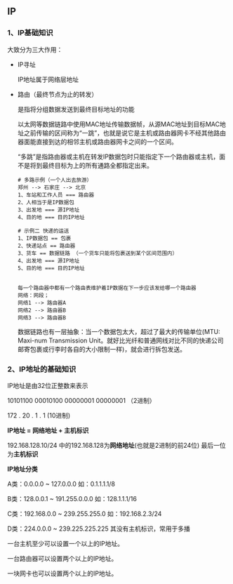 ## IP

### 1、IP基础知识

大致分为三大作用：

- IP寻址

  IP地址属于网络层地址

- 路由（最终节点为止的转发）

  是指将分组数据发送到最终目标地址的功能

  以太网等数据链路中使用MAC地址传输数据帧，从源MAC地址到目标MAC地址之前传输的区间称为“一跳”，也就是说它是主机或路由器网卡不经其他路由器面能直接到达的相邻主机或路由器网卡之间的一个区间。

  “多跳”是指路由器或主机在转发IP数据包时只能指定下一个路由器或主机，面不是将到最终目标为上的所有通路全都指定出来。

  ```shell
  # 多路示例（一个人出去旅游）
  郑州 --> 石家庄 --> 北京
  1、车站和工作人员 === 路由器
  2、人相当于是IP数据包
  3、出发地 === 源IP地址
  4、目的地 === 目的IP地址
  
  # 示例二 快递的运送
  1、IP数据包 == 包裹
  2、快递站点 == 路由器
  3、货车 == 数据链路 （一个货车只能将包裹送到某个区间范围内）
  4、出发地 === 源IP地址
  5、目的地 === 目的IP地址
  
  
  每一个路由器中都有一个路由表维护着IP数据在下一步应该发给哪一个路由器
  网络：网段；
  网络1 --> 路由器A
  网络2 --> 路由器B
  网络3 --> 路由器B
  ```

  数据链路也有一层抽象：当一个数据包太大，超过了最大的传输单位(MTU: Maxi-num Transmission Unit。就好比光纤和普通网线对比不同的快递公司邮寄包裹或行李时各自的大小限制一样)，就会进行拆包发送。

### 2、IP地址的基础知识

IP地址是由32位正整数来表示

10101100 00010100 00000001 00000001      （2进制）

172 .          20 .           1 .             1                      (10进制)

**IP地址 =  网络地址 + 主机标识**

192.168.128.10/24 中的192.168.128为**网络地址**(也就是2进制的前24位)  最后一位为**主机标识**

**IP地址分类**

A类：0.0.0.0 ~ 127.0.0.0  如：0.1.1.1.1/8

B类：128.0.0.1 ~ 191.255.0.0.0  如：128.1.1.1/16

C类：192.168.0.0 ~ 239.255.255.0    如：192.168.2.3/24

D类：224.0.0.0 ~ 239.225.225.225  其没有主机标识，常用于多播

一台主机至少可以设置一个以上的IP地址。

一台路由器可以设置两个以上的IP地址。

一块网卡也可以设置两个以上的IP地址。
